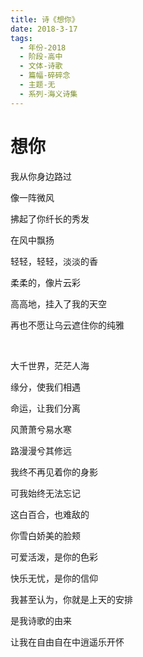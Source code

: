 ```yaml
---
title: 诗《想你》
date: 2018-3-17
tags:
  - 年份-2018
  - 阶段-高中
  - 文体-诗歌
  - 篇幅-碎碎念
  - 主题-无
  - 系列-海义诗集
---
```


# 想你

我从你身边路过

像一阵微风

拂起了你纤长的秀发

在风中飘扬

轻轻，轻轻，淡淡的香

柔柔的，像片云彩

高高地，挂入了我的天空

再也不愿让乌云遮住你的纯雅

<br>

大千世界，茫茫人海

缘分，使我们相遇

命运，让我们分离

风萧萧兮易水寒

路漫漫兮其修远

我终不再见着你的身影

可我始终无法忘记

这白百合，也难敌的

你雪白娇美的脸颊

可爱活泼，是你的色彩

快乐无忧，是你的信仰

我甚至认为，你就是上天的安排

是我诗歌的由来

让我在自由自在中逍遥乐开怀
